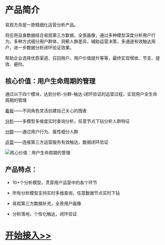 # 产品简介

易观方舟是一款精细化运营分析产品。

将应用自身数据结合易观第三方数据，全景画像，通过多种模型深度分析用户行为，多种方式细分用户群体，洞察人群差异，辅助运营决策，多通道有效触达用户，进一步数据分析闭环验证效果。

帮助企业选择优质渠道、召回用户、用户价值提升等等，最终实现增收、节支、提效、避险。

## 核心价值：用户生命周期的管理

通过以下四个模块，达到分析-分群-触达-闭环验证的运营过程，实现用户全生命周期的管理 

[看板](./manual/dashboard.md)——不同角色灵活创建自己关心的图表 

[分析](./manual/analystics_chart.md)——多模型多维度实时查询分析，任意节点下钻分析人群特征 

[分群](./manual/user_segment.md)——通过用户行为、属性细分人群 

[运营](./manual/engagement.md)——连接第三方运营服务有效触达，数据闭环验证 

![核心价值：用户生命周期的管理](http://imguserradar.analysys.cn/fangzhou/sysImg/201706141931230718.png)


## 产品特点：

- 10+个分析模型，贯穿用户运营中的各个环节

- 所有分析模型支持实时多维查询，任意数据节点实时下钻

- 易观第三方数据补充，全景用户画像

- 分析落地，个性化触达，闭环验证

# [开始接入>>](./manual/integration.md)


